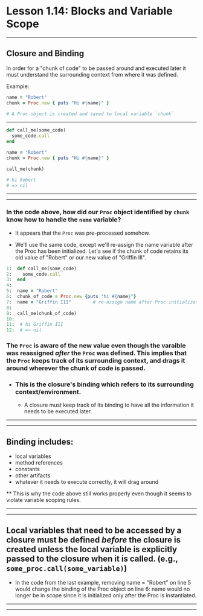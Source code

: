 # Lesson 1.14: Blocks and Variable Scope 
---

## Closure and Binding

In order for a "chunk of code" to be passed around and executed later it must understand the surrounding context from where it was defined.

Example:

```ruby 
name = "Robert"
chunk = Proc.new { puts "Hi #{name}" }

# A Proc object is created and saved to local variable `chunk`
```
---
```ruby 
def call_me(some_code)
  some_code.call 
end 

name = "Robert"
chunk = Proc.new { puts "Hi #{name}" }

call_me(chunk)

# hi Robert
# => nil
```
---
---
### In the code above, how did our `Proc` object identified by `chunk` know how to handle the `name` variable?

- It appears that the `Proc` was pre-processed somehow.

- We'll use the same code, except we'll re-assign the name variable after the Proc has been initialized. Let's see if the chunk of code retains its old value of "Robert" or our new value of "Griffin III".

```ruby 
1:  def call_me(some_code)
2:    some_code.call
3:  end
4:  
5:  name = "Robert"
6:  chunk_of_code = Proc.new {puts "hi #{name}"}
7:  name = "Griffin III"        # re-assign name after Proc initialization
8:  
9:  call_me(chunk_of_code)
10:  
11:  # hi Griffin III
12:  # => nil
```
### The `Proc` is aware of the new value even though the varaible was reassigned *after* the `Proc` was defined. This implies that the `Proc` keeps track of its surrounding context, and drags it around wherever the chunk of code is passed. 

- ### This is the closure's **binding** which refers to its surrounding context/environment.
  - A closure must keep track of its binding to have all the information it needs to be executed later.
---
---

## Binding includes:
- local variables  
- method references
- constants
- other artifacts
- whatever it needs to execute correctly, it will drag around

** This is why the code above still works properly even though it seems to violate variable scoping rules. 

---
---
## Local variables that need to be accessed by a closure must be defined *before* the closure is created unless the local variable is explicitly passed to the closure when it is called.  (e.g., `some_proc.call(some_variable)`)

-  In the code from the last example, removing name = "Robert" on line 5 would change the binding of the Proc object on line 6: name would no longer be in scope since it is initialized only after the Proc is instantiated.
---
---

